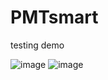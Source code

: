 # PMTsmart
testing demo

![image](https://github.com/Elegant23435/PMTsmart/raw/master/PMTsmart/readmeimgs/1.png)
![image](https://github.com/Elegant23435/PMTsmart/raw/master/PMTsmart/readmeimgs/2.png)
